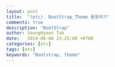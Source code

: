 ```yaml
---
layout: post
title:  "(etc). BootStrap_Theme 활용하기"
comments: true
description: "BootStrap"
author: SeungHyeon Tak
date:   2019-06-06 23:25:00 +0700
categories: [etc]
tags: [etc]
keywords: "Bootstrap, theme"
---
```



